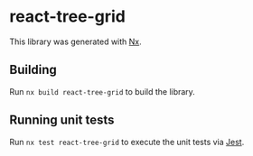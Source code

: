 # react-tree-grid

This library was generated with [Nx](https://nx.dev).

## Building

Run `nx build react-tree-grid` to build the library.

## Running unit tests

Run `nx test react-tree-grid` to execute the unit tests via [Jest](https://jestjs.io).
